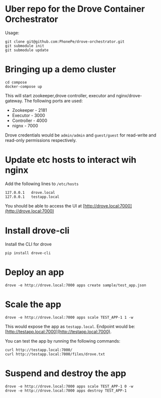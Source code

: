 # Uber repo for the Drove Container Orchestrator

Usage:

```shell
git clone git@github.com:PhonePe/drove-orchestrator.git
git submodule init
git submodule update
```

# Bringing up a demo cluster
```shell
cd compose
docker-compose up
```
This will start zookeeper,drove controller, executor and nginx/drove-gateway.
The following ports are used:
- Zookeeper - 2181
- Executor - 3000
- Controller - 4000
- nignx - 7000

Drove credentials would be `admin/admin` and `guest/guest` for read-write and read-only permissions respectively.

# Update etc hosts to interact wih nginx
Add the following lines to `/etc/hosts`
```
127.0.0.1   drove.local
127.0.0.1   testapp.local
```

You should be able to access the UI at [http://drove.local:7000](http://drove.local:7000)

# Install drove-cli
Install the CLI for drove
```
pip install drove-cli
```

# Deploy an app
```shell
drove -e http://drove.local:7000 apps create sample/test_app.json
```
 
# Scale the app
```
drove -e http://drove.local:7000 apps scale TEST_APP-1 1 -w
```
This would expose the app as `testapp.local`. Endpoint would be: [http://testapp.local:7000](http://testapp.local:7000).

You can test the app by running the following commands:

```shell
curl http://testapp.local:7000/
curl http://testapp.local:7000/files/drove.txt
```

# Suspend and destroy the app
```shell
drove -e http://drove.local:7000 apps scale TEST_APP-1 0 -w
drove -e http://drove.local:7000 apps destroy TEST_APP-1
```


